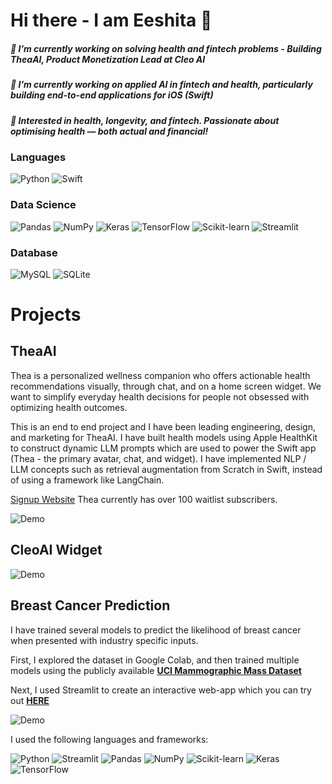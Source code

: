 # Hi there - I am Eeshita 👋 

<h5 align="left">
 🌱 I’m currently working on solving health and fintech problems - Building TheaAI, Product Monetization Lead at Cleo AI
<h5 align="left">
 💊 I’m currently working on applied AI in fintech and health, particularly building end-to-end applications for iOS (Swift)
<h5 align="left">
 🤔 Interested in health, longevity, and fintech. Passionate about optimising health — both actual and financial!
  
### Languages
<p float="left">
<img alt="Python" src="https://img.shields.io/badge/Python-FFD43B?style=for-the-badge&logo=python&logoColor=darkgreen" />
<img alt="Swift" src="https://img.shields.io/badge/SWIFT-orange?style=for-the-badge&logo=swift&logoColor=white" />

                                                                                           
### Data Science

<p float="left">
  <img alt="Pandas" src="https://img.shields.io/badge/pandas-%23150458.svg?style=for-the-badge&logo=pandas&logoColor=white" />
  <img alt="NumPy" src="https://img.shields.io/badge/numpy-%23013243.svg?style=for-the-badge&logo=numpy&logoColor=white" />
  <img alt="Keras" src="https://img.shields.io/badge/Keras-%23D00000.svg?style=for-the-badge&logo=Keras&logoColor=white"/>
  <img alt="TensorFlow" src="https://img.shields.io/badge/TensorFlow-%23FF6F00.svg?style=for-the-badge&logo=TensorFlow&logoColor=white" />
  <img alt="Scikit-learn" src="https://img.shields.io/badge/-SCIKIT--LEARN-C71585.svg?style=for-the-badge&logo=scikit-learn&logoColor=white" />
  <img alt="Streamlit" src="https://img.shields.io/badge/-STREAMLIT-008000?style=for-the-badge&logo=streamlit&logoColor=white" />
</p>

### Database
<p float="left">
<img alt="MySQL" src="https://img.shields.io/badge/MySQL-00000F?style=for-the-badge&logo=mysql&logoColor=white"/>
<img alt="SQLite" src ="https://img.shields.io/badge/sqlite-%2307405e.svg?style=for-the-badge&logo=sqlite&logoColor=white"/>
</p>
  
  
# Projects

## TheaAI

Thea is a personalized wellness companion who offers actionable health recommendations visually, through chat, and on a home screen widget. We want to simplify everyday health decisions for people not obsessed with optimizing health outcomes. 

This is an end to end project and I have been leading engineering, design, and marketing for TheaAI. I have built health models using Apple HealthKit to construct dynamic LLM prompts which are used to power the Swift app (Thea - the primary avatar, chat, and widget). I have implemented NLP / LLM concepts such as retrieval augmentation from Scratch in Swift, instead of using a framework like LangChain. 

[Signup Website](https://getthea.ai/)
Thea currently has over 100 waitlist subscribers. 

![Demo](https://media.giphy.com/media/v1.Y2lkPTc5MGI3NjExdjFqcmZham1pcnMyMXQyZjRsNnNnbXo0cWY2M3JsZzBnaWgwM3k2diZlcD12MV9pbnRlcm5hbF9naWZfYnlfaWQmY3Q9Zw/4tgb3FgabrlhLD4Knf/giphy.gif)

## CleoAI Widget

![Demo](https://media.giphy.com/media/v1.Y2lkPTc5MGI3NjExcXdkazA2c3hva2pnanpoeml2aTBxbDVwOGsxcWRqbmJtbnc3aWZlcCZlcD12MV9pbnRlcm5hbF9naWZfYnlfaWQmY3Q9Zw/j2zukiDHoED1lGXdM3/giphy.gif)


## Breast Cancer Prediction

I have trained several models to predict the likelihood of breast cancer when presented with industry specific inputs.

First, I explored the dataset in Google Colab, and then trained multiple models using the publicly available [**UCI Mammographic Mass Dataset**](http://archive.ics.uci.edu/ml/datasets/mammographic+mass)

Next, I used Streamlit to create an interactive web-app which you can try out [**HERE**](https://share.streamlit.io/eeshita-pande/breast-cancer-prediction/main/Prediction.py)

![Demo](https://media.giphy.com/media/alA39i4yKJKYtHrZia/giphy.gif)


I used the following languages and frameworks:

<img alt="Python" src="https://img.shields.io/badge/Python-FFD43B?style=for-the-badge&logo=python&logoColor=white" />
<img alt="Streamlit" src="https://img.shields.io/badge/-STREAMLIT-008000?style=for-the-badge&logo=streamlit&logoColor=white" />
<img alt="Pandas" src="https://img.shields.io/badge/pandas-%23150458.svg?style=for-the-badge&logo=pandas&logoColor=white" />
<img alt="NumPy" src="https://img.shields.io/badge/numpy-%23013243.svg?style=for-the-badge&logo=numpy&logoColor=white" />
<img alt="Scikit-learn" src="https://img.shields.io/badge/-SCIKIT--LEARN-C71585.svg?style=for-the-badge&logo=scikit-learn&logoColor=white" />
<img alt="Keras" src="https://img.shields.io/badge/Keras-%23D00000.svg?style=for-the-badge&logo=Keras&logoColor=white"/>
<img alt="TensorFlow" src="https://img.shields.io/badge/TensorFlow-%23FF6F00.svg?style=for-the-badge&logo=TensorFlow&logoColor=white" />



  
   

